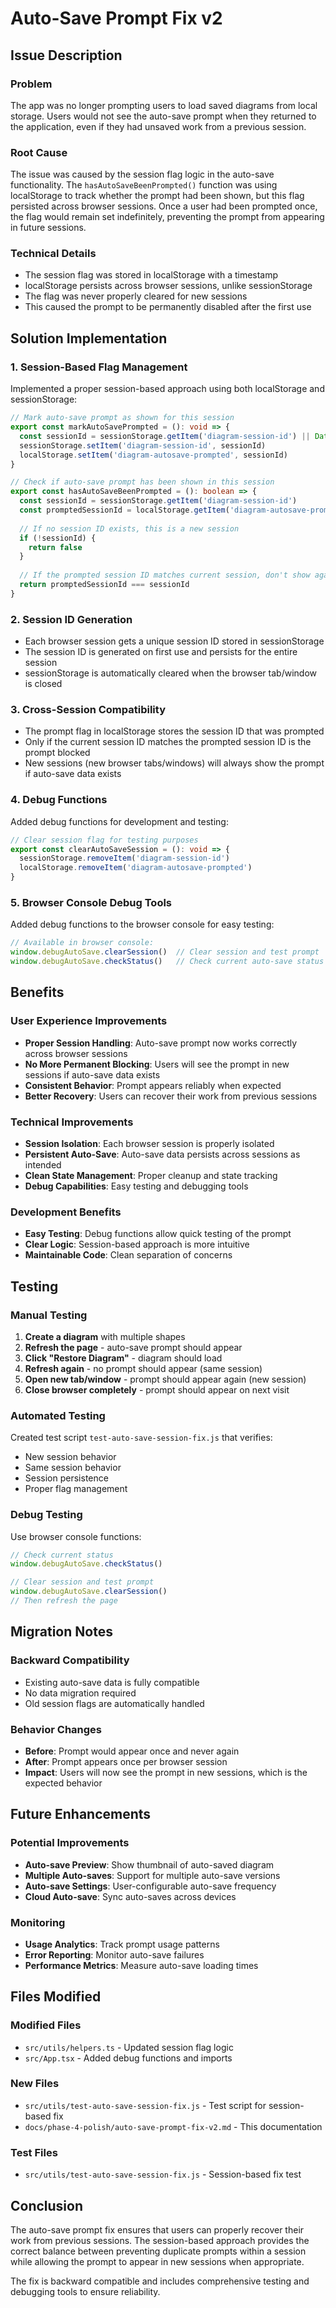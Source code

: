 # Auto-Save Prompt Fix v2

## Issue Description

### Problem
The app was no longer prompting users to load saved diagrams from local storage. Users would not see the auto-save prompt when they returned to the application, even if they had unsaved work from a previous session.

### Root Cause
The issue was caused by the session flag logic in the auto-save functionality. The `hasAutoSaveBeenPrompted()` function was using localStorage to track whether the prompt had been shown, but this flag persisted across browser sessions. Once a user had been prompted once, the flag would remain set indefinitely, preventing the prompt from appearing in future sessions.

### Technical Details
- The session flag was stored in localStorage with a timestamp
- localStorage persists across browser sessions, unlike sessionStorage
- The flag was never properly cleared for new sessions
- This caused the prompt to be permanently disabled after the first use

## Solution Implementation

### 1. Session-Based Flag Management
Implemented a proper session-based approach using both localStorage and sessionStorage:

```typescript
// Mark auto-save prompt as shown for this session
export const markAutoSavePrompted = (): void => {
  const sessionId = sessionStorage.getItem('diagram-session-id') || Date.now().toString()
  sessionStorage.setItem('diagram-session-id', sessionId)
  localStorage.setItem('diagram-autosave-prompted', sessionId)
}

// Check if auto-save prompt has been shown in this session
export const hasAutoSaveBeenPrompted = (): boolean => {
  const sessionId = sessionStorage.getItem('diagram-session-id')
  const promptedSessionId = localStorage.getItem('diagram-autosave-prompted')
  
  // If no session ID exists, this is a new session
  if (!sessionId) {
    return false
  }
  
  // If the prompted session ID matches current session, don't show again
  return promptedSessionId === sessionId
}
```

### 2. Session ID Generation
- Each browser session gets a unique session ID stored in sessionStorage
- The session ID is generated on first use and persists for the entire session
- sessionStorage is automatically cleared when the browser tab/window is closed

### 3. Cross-Session Compatibility
- The prompt flag in localStorage stores the session ID that was prompted
- Only if the current session ID matches the prompted session ID is the prompt blocked
- New sessions (new browser tabs/windows) will always show the prompt if auto-save data exists

### 4. Debug Functions
Added debug functions for development and testing:

```typescript
// Clear session flag for testing purposes
export const clearAutoSaveSession = (): void => {
  sessionStorage.removeItem('diagram-session-id')
  localStorage.removeItem('diagram-autosave-prompted')
}
```

### 5. Browser Console Debug Tools
Added debug functions to the browser console for easy testing:

```javascript
// Available in browser console:
window.debugAutoSave.clearSession()  // Clear session and test prompt
window.debugAutoSave.checkStatus()   // Check current auto-save status
```

## Benefits

### User Experience Improvements
- **Proper Session Handling**: Auto-save prompt now works correctly across browser sessions
- **No More Permanent Blocking**: Users will see the prompt in new sessions if auto-save data exists
- **Consistent Behavior**: Prompt appears reliably when expected
- **Better Recovery**: Users can recover their work from previous sessions

### Technical Improvements
- **Session Isolation**: Each browser session is properly isolated
- **Persistent Auto-Save**: Auto-save data persists across sessions as intended
- **Clean State Management**: Proper cleanup and state tracking
- **Debug Capabilities**: Easy testing and debugging tools

### Development Benefits
- **Easy Testing**: Debug functions allow quick testing of the prompt
- **Clear Logic**: Session-based approach is more intuitive
- **Maintainable Code**: Clean separation of concerns

## Testing

### Manual Testing
1. **Create a diagram** with multiple shapes
2. **Refresh the page** - auto-save prompt should appear
3. **Click "Restore Diagram"** - diagram should load
4. **Refresh again** - no prompt should appear (same session)
5. **Open new tab/window** - prompt should appear again (new session)
6. **Close browser completely** - prompt should appear on next visit

### Automated Testing
Created test script `test-auto-save-session-fix.js` that verifies:
- New session behavior
- Same session behavior
- Session persistence
- Proper flag management

### Debug Testing
Use browser console functions:
```javascript
// Check current status
window.debugAutoSave.checkStatus()

// Clear session and test prompt
window.debugAutoSave.clearSession()
// Then refresh the page
```

## Migration Notes

### Backward Compatibility
- Existing auto-save data is fully compatible
- No data migration required
- Old session flags are automatically handled

### Behavior Changes
- **Before**: Prompt would appear once and never again
- **After**: Prompt appears once per browser session
- **Impact**: Users will now see the prompt in new sessions, which is the expected behavior

## Future Enhancements

### Potential Improvements
- **Auto-save Preview**: Show thumbnail of auto-saved diagram
- **Multiple Auto-saves**: Support for multiple auto-save versions
- **Auto-save Settings**: User-configurable auto-save frequency
- **Cloud Auto-save**: Sync auto-saves across devices

### Monitoring
- **Usage Analytics**: Track prompt usage patterns
- **Error Reporting**: Monitor auto-save failures
- **Performance Metrics**: Measure auto-save loading times

## Files Modified

### Modified Files
- `src/utils/helpers.ts` - Updated session flag logic
- `src/App.tsx` - Added debug functions and imports

### New Files
- `src/utils/test-auto-save-session-fix.js` - Test script for session-based fix
- `docs/phase-4-polish/auto-save-prompt-fix-v2.md` - This documentation

### Test Files
- `src/utils/test-auto-save-session-fix.js` - Session-based fix test

## Conclusion

The auto-save prompt fix ensures that users can properly recover their work from previous sessions. The session-based approach provides the correct balance between preventing duplicate prompts within a session while allowing the prompt to appear in new sessions when appropriate.

The fix is backward compatible and includes comprehensive testing and debugging tools to ensure reliability. 